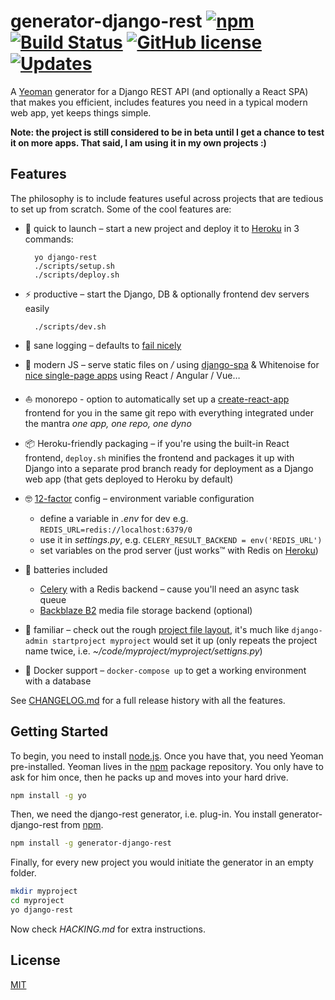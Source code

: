 # generator-django-rest [![npm](https://badge.fury.io/js/generator-django-rest.svg)](http://badge.fury.io/js/generator-django-rest) [![Build Status](https://travis-ci.org/metakermit/generator-django-rest.svg?branch=master)](https://travis-ci.org/metakermit/generator-django-rest) [![GitHub license](https://img.shields.io/badge/license-MIT-blue.svg)](https://raw.githubusercontent.com/metakermit/generator-django-rest/master/LICENSE) [![Updates](https://pyup.io/repos/github/metakermit/generator-django-rest/shield.svg)](https://pyup.io/repos/github/metakermit/generator-django-rest/)


A [Yeoman](http://yeoman.io) generator for a Django REST API
(and optionally a React SPA)
that makes you efficient, includes features you need in a typical
modern web app, yet keeps things simple.

**Note: the project is still considered to be in beta until I get a chance
to test it on more apps. That said, I am using it in my own projects :)**

## Features

The philosophy is to include features useful across projects
that are tedious to set up from scratch.
Some of the cool features are:

- 🚀 quick to launch – start a new project and deploy it to [Heroku][]
in 3 commands:

        yo django-rest
        ./scripts/setup.sh
        ./scripts/deploy.sh

- ⚡️ productive – start the Django, DB & optionally frontend dev servers easily

        ./scripts/dev.sh

- 📜 sane logging – defaults to
  [fail nicely](https://github.com/metakermit/fail-nicely-django)
- 🦄 modern JS – serve static files on */* using [django-spa][] & Whitenoise for
  [nice single-page apps][spa-frontend-on-heroku] using React / Angular / Vue…
- ⛵️ monorepo - option to automatically set up a [create-react-app][]
  frontend for you in the same git repo with everything integrated under the mantra
  *one app, one repo, one dyno*
- 📦 Heroku-friendly packaging – if you're using the built-in React frontend,
  `deploy.sh` minifies the frontend and packages it up with Django
  into a separate prod branch ready for deployment as a Django web app
  (that gets deployed to Heroku by default)
- 🤓 [12-factor][] config – environment variable configuration

  * define a variable in *.env* for dev e.g. `REDIS_URL=redis://localhost:6379/0`
  * use it in *settings.py*, e.g. `CELERY_RESULT_BACKEND = env('REDIS_URL')`
  * set variables on the prod server (just works™ with Redis on [Heroku][])

- 🔋 batteries included

  * [Celery][] with a Redis backend – cause you'll need an async task queue
  * [Backblaze B2](https://www.backblaze.com/b2/cloud-storage.html)
    media file storage backend (optional)

- 🐶 familiar – check out the rough
  [project file layout](generators/app/templates/django/mysite),
  it's much like `django-admin startproject myproject` would set it up
  (only repeats the project name twice,
    i.e. *~/code/myproject/myproject/settigns.py*)

- 🚢 Docker support – `docker-compose up` to get a working environment with a database

See [CHANGELOG.md](./CHANGELOG.md) for a full release history with all the
features.

## Getting Started

To begin, you need to install [node.js](https://nodejs.org).
Once you have that, you need Yeoman pre-installed. Yeoman lives in the
[npm](https://npmjs.org) package repository. You only have to ask for him
once, then he packs up and moves into your hard drive.

```bash
npm install -g yo
```

Then, we need the django-rest generator, i.e. plug-in. You install
generator-django-rest from
[npm](https://www.npmjs.com/package/generator-django-rest).

```bash
npm install -g generator-django-rest
```

Finally, for every new project you would initiate the generator
in an empty folder.

```bash
mkdir myproject
cd myproject
yo django-rest
```

Now check *HACKING.md* for extra instructions.

## License

[MIT](LICENSE)

[Heroku]: https://heroku.com/
[12-factor]: https://12factor.net/config
[spa-frontend-on-heroku]: https://metakermit.com/2016/simple-way-to-set-up-django-a-spa-frontend-on-heroku/
[Celery]: http://www.celeryproject.org/
[create-react-app]: https://github.com/facebookincubator/create-react-app
[django-spa]: https://github.com/metakermit/django-spa
